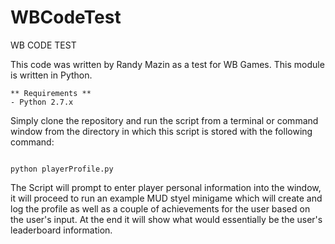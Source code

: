 # WBCodeTest
WB CODE TEST 


This code was written by Randy Mazin as a test for WB Games. This module is written in Python.

```
** Requirements **
- Python 2.7.x
```

Simply clone the repository and run the script from a terminal or command window from the directory in which this script is stored with the following command:

```shell

python playerProfile.py

```

The Script will prompt to enter player personal information into the window, it will proceed to run an example MUD styel minigame which will create and log the profile as well as a couple of achievements for the user based on the user's input.  At the end it will show what would essentially be the user's leaderboard information.
